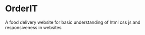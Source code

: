 # OrderIT
A food delivery website for basic understanding of html css js and responsiveness in websites
